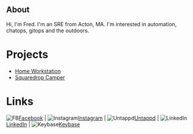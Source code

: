 ## About

Hi, I'm Fred.  I'm an SRE from Acton, MA. I'm interested in automation, chatops, gitops and the outdoors. 

# Projects
  - [Home Workstation](https://github.com/fredsmith/fredsmith/blob/main/projects/workstation.md)
  - [Squaredrop Camper](https://github.com/fredsmith/fredsmith/blob/main/projects/camper.md)
 
# Links
 
![FB](https://raw.githubusercontent.com/fredsmith/fredsmith/main/images/f_logo.png)[Facebook](https://www.facebook.com/fred.smith) | ![Instagram](https://raw.githubusercontent.com/fredsmith/fredsmith/main/images/ig_logo.png)[Instagram](https://www.instagram.com/fredsmith81/) | ![Untappd](https://raw.githubusercontent.com/fredsmith/fredsmith/main/images/ut_logo.png)[Untappd](https://untappd.com/user/fredsmith81) | ![LinkedIn](https://raw.githubusercontent.com/fredsmith/fredsmith/main/images/linkedin_circle.png)[LinkedIn](https://linkedin.com/in/fredsmith/) | ![Keybase](https://raw.githubusercontent.com/fredsmith/fredsmith/main/images/keybase.png)[Keybase](https://keybase.io/derf)
 
<!--
**fredsmith/fredsmith** is a ✨ _special_ ✨ repository because its `README.md` (this file) appears on your GitHub profile.

Here are some ideas to get you started:

- 🔭 I’m currently working on ...
- 🌱 I’m currently learning ...
- 👯 I’m looking to collaborate on ...
- 🤔 I’m looking for help with ...
- 💬 Ask me about ...
- 📫 How to reach me: ...
- 😄 Pronouns: ...
- ⚡ Fun fact: ...
-->
